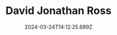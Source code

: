 ---
title: David Jonathan Ross
url: https://djr.com
date: "2024-03-24T14:12:25.699Z"
collection:
  - Foundry
type: Collections
---